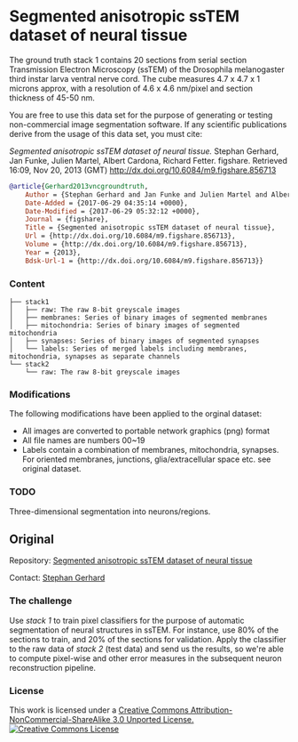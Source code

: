 # Segmented anisotropic ssTEM dataset of neural tissue

The ground truth stack 1 contains 20 sections from serial section Transmission Electron Microscopy (ssTEM) of the Drosophila melanogaster third instar larva ventral nerve cord. The cube measures 4.7 x 4.7 x 1 microns approx, with a resolution of 4.6 x 4.6 nm/pixel and section thickness of 45-50 nm.

You are free to use this data set for the purpose of generating or testing non-commercial image segmentation software. If any scientific publications derive from the usage of this data set, you must cite:

*Segmented anisotropic ssTEM dataset of neural tissue.* Stephan Gerhard, Jan Funke, Julien Martel, Albert Cardona, Richard Fetter. figshare. Retrieved 16:09, Nov 20, 2013 (GMT) http://dx.doi.org/10.6084/m9.figshare.856713


```bibtex
@article{Gerhard2013vncgroundtruth,
	Author = {Stephan Gerhard and Jan Funke and Julien Martel and Albert Cardona and Richard Fetter},
	Date-Added = {2017-06-29 04:35:14 +0000},
	Date-Modified = {2017-06-29 05:32:12 +0000},
	Journal = {figshare},
	Title = {Segmented anisotropic ssTEM dataset of neural tissue},
	Url = {http://dx.doi.org/10.6084/m9.figshare.856713},
	Volume = {http://dx.doi.org/10.6084/m9.figshare.856713},
	Year = {2013},
	Bdsk-Url-1 = {http://dx.doi.org/10.6084/m9.figshare.856713}}
```

### Content
  
```
├── stack1
│   ├── raw: The raw 8-bit greyscale images
│   ├── membranes: Series of binary images of segmented membranes
│   ├── mitochondria: Series of binary images of segmented mitochondria
│   ├── synapses: Series of binary images of segmented synapses
│   └── labels: Series of merged labels including membranes, mitochondria, synapses as separate channels
└── stack2
    └── raw: The raw 8-bit greyscale images
```

### Modifications

The following modifications have been applied to the orginal dataset:
- All images are converted to portable network graphics (png) format
- All file names are numbers 00~19
- Labels contain a combination of membranes, mitochondria, synapses. For oriented membranes, junctions, glia/extracellular space etc. see original dataset.

### TODO

Three-dimensional segmentation into neurons/regions.

## Original

Repository: [Segmented anisotropic ssTEM dataset of neural tissue](https://github.com/unidesigner/groundtruth-drosophila-vnc)

Contact: [Stephan Gerhard](mailto:git@unidesign.ch)

### The challenge
Use *stack 1* to train pixel classifiers for the purpose of automatic segmentation of neural structures in ssTEM. For instance, use 80% of the sections to train, and 20% of the sections for validation. Apply the classifier to the raw data of *stack 2* (test data) and send us the results, so we're able to compute pixel-wise and other error measures in the subsequent neuron reconstruction pipeline.

### License
This work is licensed under a
[Creative Commons Attribution-NonCommercial-ShareAlike 3.0 Unported License.](http://creativecommons.org/licenses/by-nc-sa/3.0/deed.en_US)
<a rel="license" href="http://creativecommons.org/licenses/by-nc-sa/3.0/deed.en_US"><img alt="Creative Commons License" style="border-width:0" src="http://i.creativecommons.org/l/by-nc-sa/3.0/88x31.png" /></a>

